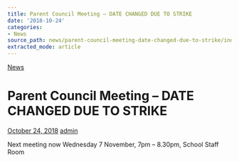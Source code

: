 ```yaml
---
title: Parent Council Meeting – DATE CHANGED DUE TO STRIKE
date: '2018-10-24'
categories:
- News
source_path: news/parent-council-meeting-date-changed-due-to-strike/index.html
extracted_mode: article
---
```

[News](/news/)

# Parent Council Meeting – DATE CHANGED DUE TO STRIKE

[October 24, 2018](/news/parent-council-meeting-date-changed-due-to-strike/) [admin](author/admin/)

Next meeting now Wednesday 7 November, 7pm – 8.30pm, School Staff Room
